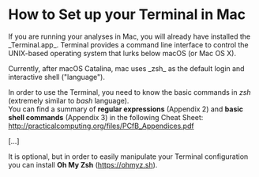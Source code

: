 # How to Set up your Terminal in Mac

<p>If you are running your analyses in Mac, you will already have installed the _Terminal.app_. Terminal provides a command line interface to control the UNIX-based operating system that lurks below macOS (or Mac OS X). <p>

<p>Currently, after macOS Catalina, mac uses _zsh_ as the default login and interactive shell ("language").<p>

In order to use the Terminal, you need to know the basic commands in _zsh_ (extremely similar to _bash_ language). <br/>
You can find a summary of **regular expressions** (Appendix 2) and **basic shell commands** (Appendix 3) in the following Cheat Sheet:<br/>
http://practicalcomputing.org/files/PCfB_Appendices.pdf


[...]

It is optional, but in order to easily manipulate your Terminal configuration you can install **Oh My Zsh** (https://ohmyz.sh).


